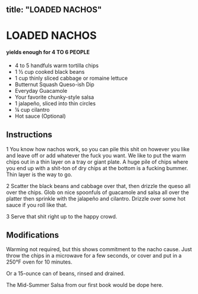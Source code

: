 
title: "LOADED NACHOS"
---

# LOADED NACHOS

#### yields  enough for 4 TO 6 PEOPLE
* 4 to 5 handfuls warm tortilla chips
* 1 ½ cup cooked black beans
* 1 cup thinly sliced cabbage or romaine lettuce
* Butternut Squash Queso-ish Dip
* Everyday Guacamole
* Your favorite chunky-style salsa
* 1 jalapeño, sliced into thin circles
* ¼ cup cilantro
* Hot sauce (Optional)


## Instructions
1 You know how nachos work, so you can pile this shit on however you like and leave off or add whatever the fuck you want. We like to put the warm chips out in a thin layer on a tray or giant plate. A huge pile of chips where you end up with a shit-ton of dry chips at the bottom is a fucking bummer. Thin layer is the way to go.

2 Scatter the black beans and cabbage over that, then drizzle the queso all over the chips. Glob on nice spoonfuls of guacamole and salsa all over the platter then sprinkle with the jalapeño and cilantro. Drizzle over some hot sauce if you roll like that.

3 Serve that shit right up to the happy crowd.



## Modifications
Warming not required, but this shows commitment to the nacho cause. Just throw the chips in a microwave for a few seconds, or cover and put in a 250°F oven for 10 minutes.

 Or a 15-ounce can of beans, rinsed and drained.

 The Mid-Summer Salsa from our first book would be dope here.




